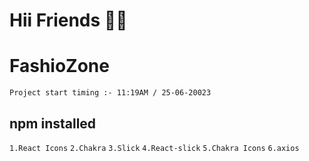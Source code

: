 # Hii Friends 🌹😊
# FashioZone
`Project start timing :- 11:19AM / 25-06-20023`

## npm installed

`1.React Icons`
`2.Chakra`
`3.Slick`
`4.React-slick`
`5.Chakra Icons`
`6.axios`

